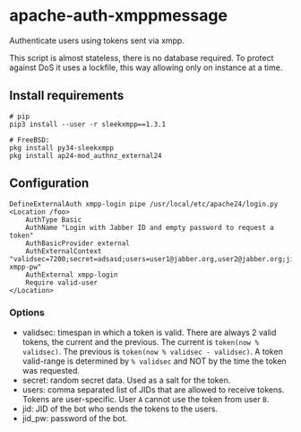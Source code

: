 # apache-auth-xmppmessage

Authenticate users using tokens sent via xmpp.

This script is almost stateless, there is no database required.
To protect against DoS it uses a lockfile, this way allowing only on
instance at a time.

## Install requirements

    # pip
    pip3 install --user -r sleekxmpp==1.3.1

    # FreeBSD:
    pkg install py34-sleekxmpp
    pkg install ap24-mod_authnz_external24


## Configuration

    DefineExternalAuth xmpp-login pipe /usr/local/etc/apache24/login.py
    <Location /foo>
        AuthType Basic
        AuthName "Login with Jabber ID and empty password to request a token"
        AuthBasicProvider external
        AuthExternalContext "validsec=7200;secret=adsasd;users=user1@jabber.org,user2@jabber.org;jid=bot@jabber.org;jid_pw=secret-xmpp-pw"
        AuthExternal xmpp-login
        Require valid-user
    </Location>

### Options

- validsec: timespan in which a token is valid.
  There are always 2 valid tokens, the current and the previous.
  The current is `token(now % validsec)`. The previous is `token(now % validsec - validsec)`.
  A token valid-range is determined by `% validsec` and NOT by the time the token was requested.
- secret: random secret data. Used as a salt for the token.
- users: comma separated list of JIDs that are allowed to receive tokens.
  Tokens are user-specific. User `A` cannot use the token from user `B`.
- jid: JID of the bot who sends the tokens to the users.
- jid\_pw: password of the bot.


